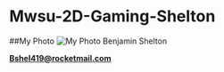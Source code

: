 # Mwsu-2D-Gaming-Shelton
##My Photo
![My Photo](https://scontent-dfw1-1.xx.fbcdn.net/v/t1.0-9/12821342_874656022647025_2520875119113470362_n.jpg?oh=ce309a1af8619ebb3122e28f1e6810c2&oe=57C7F63D)
Benjamin Shelton

**Bshel419@rocketmail.com**
